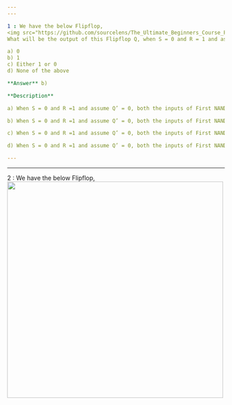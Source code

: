 ```yaml
---
---

1 : We have the below Flipflop,  
<img src="https://github.com/sourcelens/The_Ultimate_Beginners_Course_For_ComputerScience_Or_IT/blob/main/Questions/Q_31_FlipflopQuiz/Images/Flipflop1.jpg" width="500"/>  
What will be the output of this Flipflop Q, when S = 0 and R = 1 and assuming Q’ = 0?  

a) 0  
b) 1  
c) Either 1 or 0  
d) None of the above  

**Answer** b) 

**Description**

a) When S = 0 and R =1 and assume Q’ = 0, both the inputs of First NAND gate will be 0. So the output Q will be 1, as it is the output of a NAND gate. 

b) When S = 0 and R =1 and assume Q’ = 0, both the inputs of First NAND gate will be 0. So the output Q will be 1, as it is the output of a NAND gate. 

c) When S = 0 and R =1 and assume Q’ = 0, both the inputs of First NAND gate will be 0. So the output Q will be 1, as it is the output of a NAND gate. 

d) When S = 0 and R =1 and assume Q’ = 0, both the inputs of First NAND gate will be 0. So the output Q will be 1, as it is the output of a NAND gate. 

---
```

---


2 : We have the below Flipflop,  
<img src="" width="500"/>
